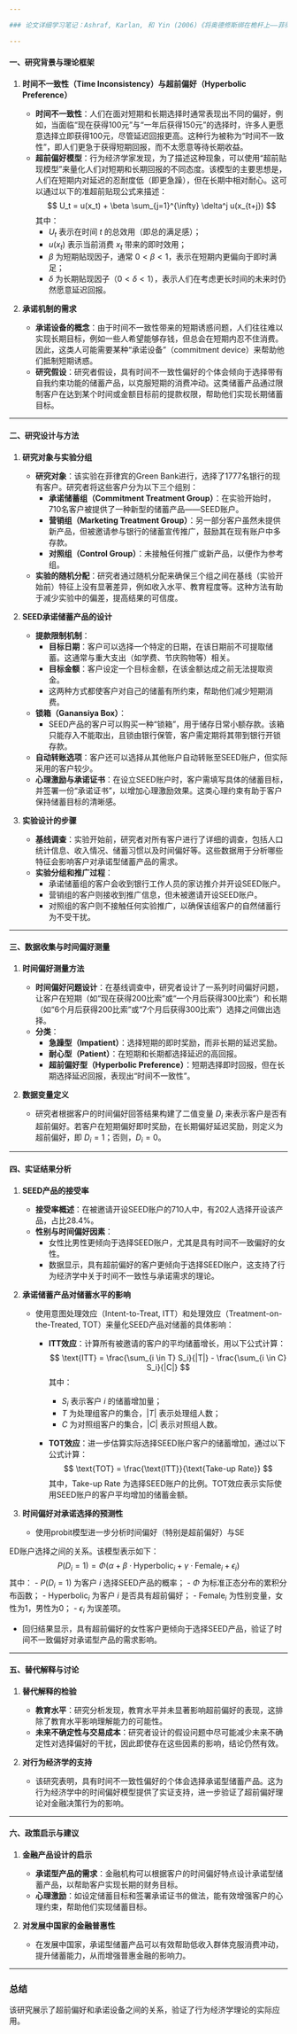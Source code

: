 ```yaml
---

### 论文详细学习笔记：Ashraf, Karlan, 和 Yin (2006)《将奥德修斯绑在桅杆上——菲律宾承诺储蓄产品的证据》

---
```


#### 一、研究背景与理论框架

1. **时间不一致性（Time Inconsistency）与超前偏好（Hyperbolic Preference）**
   - **时间不一致性**：人们在面对短期和长期选择时通常表现出不同的偏好，例如，当面临“现在获得100元”与“一年后获得150元”的选择时，许多人更愿意选择立即获得100元，尽管延迟回报更高。这种行为被称为“时间不一致性”，即人们更急于获得短期回报，而不太愿意等待长期收益。
   - **超前偏好模型**：行为经济学家发现，为了描述这种现象，可以使用“超前贴现模型”来量化人们对短期和长期回报的不同态度。该模型的主要思想是，人们在短期内对延迟的忍耐度低（即更急躁），但在长期中相对耐心。这可以通过以下的准超前贴现公式来描述：
     $$
     U_t = u(x_t) + \beta \sum_{j=1}^{\infty} \delta^j u(x_{t+j}) 
     $$
     其中：
     - $U_t$ 表示在时间 $t$ 的总效用（即总的满足感）；
     - $u(x_t)$ 表示当前消费 $x_t$ 带来的即时效用；
     - $\beta$ 为短期贴现因子，通常 $0 < \beta < 1$，表示在短期内更偏向于即时满足；
     - $\delta$ 为长期贴现因子（$0 < \delta < 1$），表示人们在考虑更长时间的未来时仍然愿意延迟回报。

2. **承诺机制的需求**
   - **承诺设备的概念**：由于时间不一致性带来的短期诱惑问题，人们往往难以实现长期目标，例如一些人希望能够存钱，但总会在短期内忍不住消费。因此，这类人可能需要某种“承诺设备”（commitment device）来帮助他们抵制短期诱惑。
   - **研究假设**：研究者假设，具有时间不一致性偏好的个体会倾向于选择带有自我约束功能的储蓄产品，以克服短期的消费冲动。这类储蓄产品通过限制客户在达到某个时间或金额目标前的提款权限，帮助他们实现长期储蓄目标。

---

#### 二、研究设计与方法

1. **研究对象与实验分组**
   - **研究对象**：该实验在菲律宾的Green Bank进行，选择了1777名银行的现有客户。研究者将这些客户分为以下三个组别：
     - **承诺储蓄组（Commitment Treatment Group）**：在实验开始时，710名客户被提供了一种新型的储蓄产品——SEED账户。
     - **营销组（Marketing Treatment Group）**：另一部分客户虽然未提供新产品，但被邀请参与银行的储蓄宣传推广，鼓励其在现有账户中多存款。
     - **对照组（Control Group）**：未接触任何推广或新产品，以便作为参考组。
   - **实验的随机分配**：研究者通过随机分配来确保三个组之间在基线（实验开始前）特征上没有显著差异，例如收入水平、教育程度等。这种方法有助于减少实验中的偏差，提高结果的可信度。

2. **SEED承诺储蓄产品的设计**
   - **提款限制机制**：
     - **目标日期**：客户可以选择一个特定的日期，在该日期前不可提取储蓄。这通常与重大支出（如学费、节庆购物等）相关。
     - **目标金额**：客户设定一个目标金额，在该金额达成之前无法提取资金。
     - 这两种方式都使客户对自己的储蓄有所约束，帮助他们减少短期消费。
   - **锁箱（Ganansiya Box）**：
     - SEED产品的客户可以购买一种“锁箱”，用于储存日常小额存款。该箱只能存入不能取出，且锁由银行保管，客户需定期将其带到银行开锁存款。
   - **自动转账选项**：客户还可以选择从其他账户自动转账至SEED账户，但实际采用的客户较少。
   - **心理激励与承诺证书**：在设立SEED账户时，客户需填写具体的储蓄目标，并签署一份“承诺证书”，以增加心理激励效果。这类心理约束有助于客户保持储蓄目标的清晰感。

3. **实验设计的步骤**
   - **基线调查**：实验开始前，研究者对所有客户进行了详细的调查，包括人口统计信息、收入情况、储蓄习惯以及时间偏好等。这些数据用于分析哪些特征会影响客户对承诺型储蓄产品的需求。
   - **实验分组和推广过程**：
     - 承诺储蓄组的客户会收到银行工作人员的家访推介并开设SEED账户。
     - 营销组的客户则接收到推广信息，但未被邀请开设SEED账户。
     - 对照组的客户则不接触任何实验推广，以确保该组客户的自然储蓄行为不受干扰。

---

#### 三、数据收集与时间偏好测量

1. **时间偏好测量方法**
   - **时间偏好问题设计**：在基线调查中，研究者设计了一系列时间偏好问题，让客户在短期（如“现在获得200比索”或“一个月后获得300比索”）和长期（如“6个月后获得200比索”或“7个月后获得300比索”）选择之间做出选择。
   - **分类**：
     - **急躁型（Impatient）**：选择短期的即时奖励，而非长期的延迟奖励。
     - **耐心型（Patient）**：在短期和长期都选择延迟的高回报。
     - **超前偏好型（Hyperbolic Preference）**：短期选择即时回报，但在长期选择延迟回报，表现出“时间不一致性”。

2. **数据变量定义**
   - 研究者根据客户的时间偏好回答结果构建了二值变量 $D_i$ 来表示客户是否有超前偏好。若客户在短期偏好即时奖励，在长期偏好延迟奖励，则定义为超前偏好，即 $D_i = 1$；否则，$D_i = 0$。

---

#### 四、实证结果分析

1. **SEED产品的接受率**
   - **接受率概述**：在被邀请开设SEED账户的710人中，有202人选择开设该产品，占比28.4%。
   - **性别与时间偏好因素**：
     - 女性比男性更倾向于选择SEED账户，尤其是具有时间不一致偏好的女性。
     - 数据显示，具有超前偏好的客户更倾向于选择SEED账户，这支持了行为经济学中关于时间不一致性与承诺需求的理论。

2. **承诺储蓄产品对储蓄水平的影响**
   - 使用意图处理效应（Intent-to-Treat, ITT）和处理效应（Treatment-on-the-Treated, TOT）来量化SEED产品对储蓄的具体影响：
     - **ITT效应**：计算所有被邀请的客户的平均储蓄增长，用以下公式计算：
       $$
       \text{ITT} = \frac{\sum_{i \in T} S_i}{|T|} - \frac{\sum_{i \in C} S_i}{|C|} 
       $$
       其中：
       - $S_i$ 表示客户 $i$ 的储蓄增加量；
       - $T$ 为处理组客户的集合，$|T|$ 表示处理组人数；
       - $C$ 为对照组客户的集合，$|C|$ 表示对照组人数。

     - **TOT效应**：进一步估算实际选择SEED账户客户的储蓄增加，通过以下公式计算：
       $$
       \text{TOT} = \frac{\text{ITT}}{\text{Take-up Rate}} 
       $$
       其中，Take-up Rate 为选择SEED账户的比例。TOT效应表示实际使用SEED账户的客户平均增加的储蓄金额。

3. **时间偏好对承诺选择的预测性**
   - 使用probit模型进一步分析时间偏好（特别是超前偏好）与SE

ED账户选择之间的关系。该模型表示如下：
     $$ 
     P(D_i = 1) = \Phi(\alpha + \beta \cdot \text{Hyperbolic}_i + \gamma \cdot \text{Female}_i + \epsilon_i) 
     $$
     其中：
     - $P(D_i = 1)$ 为客户 $i$ 选择SEED产品的概率；
     - $\Phi$ 为标准正态分布的累积分布函数；
     - $\text{Hyperbolic}_i$ 为客户 $i$ 是否具有超前偏好；
     - $\text{Female}_i$ 为性别变量，女性为1，男性为0；
     - $\epsilon_i$ 为误差项。
   - 回归结果显示，具有超前偏好的女性客户更倾向于选择SEED产品，验证了时间不一致偏好对承诺型产品的需求影响。

---

#### 五、替代解释与讨论

1. **替代解释的检验**
   - **教育水平**：研究分析发现，教育水平并未显著影响超前偏好的表现，这排除了教育水平影响理解能力的可能性。
   - **未来不确定性与交易成本**：研究者设计的假设问题中尽可能减少未来不确定性对选择偏好的干扰，因此即使存在这些因素的影响，结论仍然有效。

2. **对行为经济学的支持**
   - 该研究表明，具有时间不一致性偏好的个体会选择承诺型储蓄产品。这为行为经济学中的时间偏好模型提供了实证支持，进一步验证了超前偏好理论对金融决策行为的影响。

---

#### 六、政策启示与建议

1. **金融产品设计的启示**
   - **承诺型产品的需求**：金融机构可以根据客户的时间偏好特点设计承诺型储蓄产品，以帮助客户实现长期的财务目标。
   - **心理激励**：如设定储蓄目标和签署承诺证书的做法，能有效增强客户的心理约束，帮助他们实现储蓄目标。

2. **对发展中国家的金融普惠性**
   - 在发展中国家，承诺型储蓄产品可以有效帮助低收入群体克服消费冲动，提升储蓄能力，从而增强普惠金融的影响力。

---

### 总结

该研究展示了超前偏好和承诺设备之间的关系，验证了行为经济学理论的实际应用。